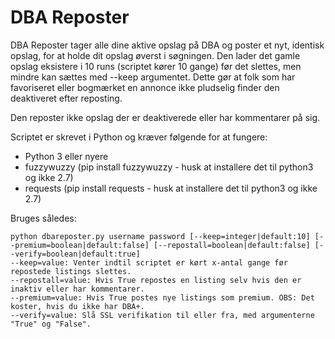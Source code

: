 # DBA Reposter

DBA Reposter tager alle dine aktive opslag på DBA og poster et nyt, identisk opslag, for at holde dit opslag øverst i søgningen. Den lader det gamle opslag eksistere i 10 runs (scriptet kører 10 gange) før det slettes, men mindre kan sættes med --keep argumentet. Dette gør at folk som har favoriseret eller bogmærket en annonce ikke pludselig finder den deaktiveret efter reposting.  
  
Den reposter ikke opslag der er deaktiverede eller har kommentarer på sig.  
    
Scriptet er skrevet i Python og kræver følgende for at fungere:  
* Python 3 eller nyere  
* fuzzywuzzy (pip install fuzzywuzzy - husk at installere det til python3 og ikke 2.7)  
* requests (pip install requests - husk at installere det til python3 og ikke 2.7)  
  
Bruges således:  
```shell
python dbareposter.py username password [--keep=integer|default:10] [--premium=boolean|default:false] [--repostall=boolean|default:false] [--verify=boolean|default:true]  
--keep=value: Venter indtil scriptet er kørt x-antal gange før repostede listings slettes.   
--repostall=value: Hvis True repostes en listing selv hvis den er inaktiv eller har kommentarer.
--premium=value: Hvis True postes nye listings som premium. OBS: Det koster, hvis du ikke har DBA+.  
--verify=value: Slå SSL verifikation til eller fra, med argumenterne "True" og "False".  
